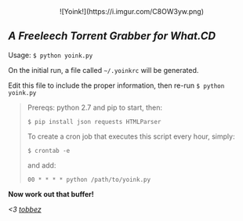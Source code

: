 <center>![Yoink!](https://i.imgur.com/C8OW3yw.png)</center>

*A Freeleech Torrent Grabber for What.CD*
---
Usage: `$ python yoink.py`

On the initial run, a file called `~/.yoinkrc` will be generated.

Edit this file to include the proper information, then re-run `$ python yoink.py`

>Prereqs: python 2.7 and pip to start, then:
>
>`$ pip install json requests HTMLParser`
>
>To create a cron job that executes this script every hour, simply:
>
>`$ crontab -e`
>
>and add:
>
>`00 * * * * python /path/to/yoink.py`


**Now work out that buffer!**

*<3 [tobbez](https://what.cd/user.php?id=605)*
